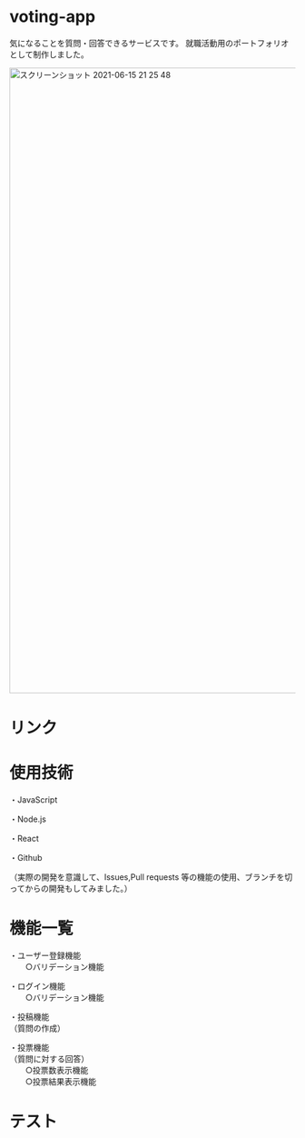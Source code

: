 # voting-app

気になることを質問・回答できるサービスです。 
就職活動用のポートフォリオとして制作しました。

<img width="1101" alt="スクリーンショット 2021-06-15 21 25 48" src="https://user-images.githubusercontent.com/75568203/122052247-727cf800-ce20-11eb-8c54-ee4c01f2c495.png">

# リンク

# 使用技術
・JavaScript

・Node.js

・React

・Github

（実際の開発を意識して、Issues,Pull requests 等の機能の使用、ブランチを切ってからの開発もしてみました。）

# 機能一覧
・ユーザー登録機能
<br>
　　○バリデーション機能

・ログイン機能
<br>
　　○バリデーション機能

・投稿機能
<br>
（質問の作成）

・投票機能
<br>
（質問に対する回答）
<br>
　　○投票数表示機能
<br>
　　○投票結果表示機能
  
# テスト

